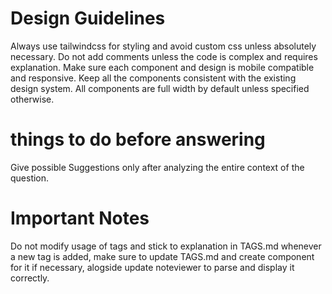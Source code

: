 # Design Guidelines

Always use tailwindcss for styling and avoid custom css unless absolutely necessary.
Do not add comments unless the code is complex and requires explanation.
Make sure each component and design is mobile compatible and responsive.
Keep all the components consistent with the existing design system. All components are full width by default unless specified otherwise.

# things to do before answering

Give possible Suggestions only after analyzing the entire context of the question.

# Important Notes

Do not modify usage of tags and stick to explanation in TAGS.md
whenever a new tag is added, make sure to update TAGS.md and create component for it if necessary, alogside update noteviewer to parse and display it correctly.
